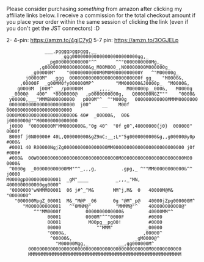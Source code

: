 Please consider purchasing *something* from amazon after clicking my affiliate links below. I receive a commission for the total checkout amount if you place your order within the same session of clicking the link (even if you don't get the JST connectors) :D

2- 4-pin: https://amzn.to/4gjC7y0
5-7 pin: https://amzn.to/3OGJELp


			      ___,pggggpggpggg,__                               
                        _ggg000000000000000000000000gg,_                        
                   _pg000000000000"^^       ^^"0000000000Mg,_                   
                ,g000000M000000000&g_M00M000_,N00000000M000000g_                
             _g00000M"    "00000000000M0M0M0000000000Y   ^"M00000g_             
           j00000M"  _ggg  00000000000000000000000000f gg_   "M0000&,           
         ,00000F  _g00MM0fy000000MP^        "MM000000&J0000p_  ^M0000&,         
        g0000M  j00M^ __/p00000M    __,,,,_     M000000p__000&,   M0000g        
      _0000@   400^  *0000000@   ,p0000000000g,   Q000000NGZ"""    ^0000&       
     y00000,___"MMMBN00000000   p000M^^  ^"M000g   000000000000MMMM0000000      
    _000000000000000000000000  j00^    __    M00f  000000000000000000000000     
    0000M000000000000000000006 40#  _00000&,  006 j0000000@""M00000000000000
	 j0000  "00000000M"MM0000000&,"0g 40^  "0f g0^,40000000{j0}  000000"  0000f
	 B000f j0N00000# 40L,Q00000000&gZ9mC;__;L*"5g0000000000&g,,g00000@y0p #000&
	 #0001 40 R00000NgjZg0000000000000000MM00000000000000000000000000 j0f #000#
	 #000&  00W000000000000000000000000000000M00000000000000000000000M00  0000&
	 ^0000g  _000000000000MM"^^_,,,g,         .gpg,_ ^""MM00000000000&^^ j0000    
    M0000gp0000000000001  _gM"____          _,,,_"MN,   4000000000000gg0000^    
     "0000000"wNMMM00001  06 j#^_^M&       MM^j,M&  0   40000M@M& "0000000^     
       "000000MpgZ_00001  M&_^M@P _06      0g "@M^_p@   40000jZpg000000M^       
          "M000000000001   ^"0MNM@"         "MMMM@"^    400000000000@"          
              ^""MM0000f         0000000000000&         40000MM"^               
                   00001         0000M"^^"0000F         #0000                   
                   00001          M00pg__pg00!          #0000                   
                   00000             ""MMM"            _00000                   
                   "0000&,                            ,00000^                   
                    ^00000&,                       _gM0000@^                    
                      "M00000Mgg,_           __,gg000000M^                      
            00000000000000000000000000000000000000000000M00000000000   
            MMMMMMMMMMMMMMMMMMMMMMMMMMMMMMMMMMMMMMMMMMMMMMMMMMMMMMMM   
